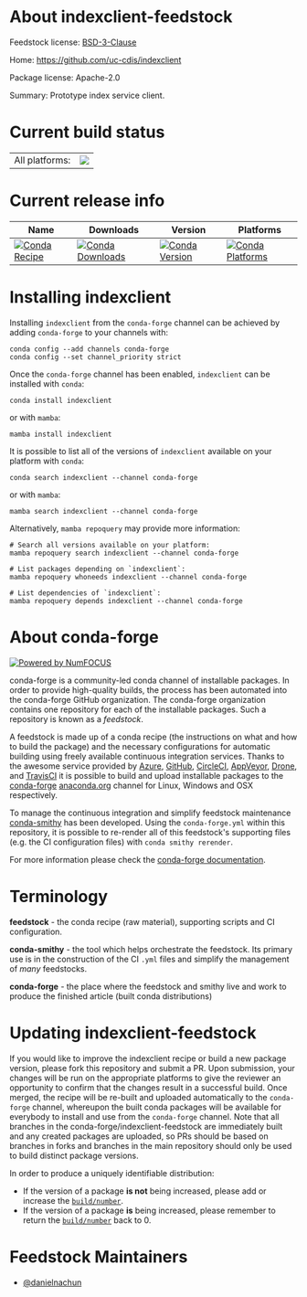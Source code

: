 About indexclient-feedstock
===========================

Feedstock license: [BSD-3-Clause](https://github.com/conda-forge/indexclient-feedstock/blob/main/LICENSE.txt)

Home: https://github.com/uc-cdis/indexclient

Package license: Apache-2.0

Summary: Prototype index service client.

Current build status
====================


<table><tr><td>All platforms:</td>
    <td>
      <a href="https://dev.azure.com/conda-forge/feedstock-builds/_build/latest?definitionId=25190&branchName=main">
        <img src="https://dev.azure.com/conda-forge/feedstock-builds/_apis/build/status/indexclient-feedstock?branchName=main">
      </a>
    </td>
  </tr>
</table>

Current release info
====================

| Name | Downloads | Version | Platforms |
| --- | --- | --- | --- |
| [![Conda Recipe](https://img.shields.io/badge/recipe-indexclient-green.svg)](https://anaconda.org/conda-forge/indexclient) | [![Conda Downloads](https://img.shields.io/conda/dn/conda-forge/indexclient.svg)](https://anaconda.org/conda-forge/indexclient) | [![Conda Version](https://img.shields.io/conda/vn/conda-forge/indexclient.svg)](https://anaconda.org/conda-forge/indexclient) | [![Conda Platforms](https://img.shields.io/conda/pn/conda-forge/indexclient.svg)](https://anaconda.org/conda-forge/indexclient) |

Installing indexclient
======================

Installing `indexclient` from the `conda-forge` channel can be achieved by adding `conda-forge` to your channels with:

```
conda config --add channels conda-forge
conda config --set channel_priority strict
```

Once the `conda-forge` channel has been enabled, `indexclient` can be installed with `conda`:

```
conda install indexclient
```

or with `mamba`:

```
mamba install indexclient
```

It is possible to list all of the versions of `indexclient` available on your platform with `conda`:

```
conda search indexclient --channel conda-forge
```

or with `mamba`:

```
mamba search indexclient --channel conda-forge
```

Alternatively, `mamba repoquery` may provide more information:

```
# Search all versions available on your platform:
mamba repoquery search indexclient --channel conda-forge

# List packages depending on `indexclient`:
mamba repoquery whoneeds indexclient --channel conda-forge

# List dependencies of `indexclient`:
mamba repoquery depends indexclient --channel conda-forge
```


About conda-forge
=================

[![Powered by
NumFOCUS](https://img.shields.io/badge/powered%20by-NumFOCUS-orange.svg?style=flat&colorA=E1523D&colorB=007D8A)](https://numfocus.org)

conda-forge is a community-led conda channel of installable packages.
In order to provide high-quality builds, the process has been automated into the
conda-forge GitHub organization. The conda-forge organization contains one repository
for each of the installable packages. Such a repository is known as a *feedstock*.

A feedstock is made up of a conda recipe (the instructions on what and how to build
the package) and the necessary configurations for automatic building using freely
available continuous integration services. Thanks to the awesome service provided by
[Azure](https://azure.microsoft.com/en-us/services/devops/), [GitHub](https://github.com/),
[CircleCI](https://circleci.com/), [AppVeyor](https://www.appveyor.com/),
[Drone](https://cloud.drone.io/welcome), and [TravisCI](https://travis-ci.com/)
it is possible to build and upload installable packages to the
[conda-forge](https://anaconda.org/conda-forge) [anaconda.org](https://anaconda.org/)
channel for Linux, Windows and OSX respectively.

To manage the continuous integration and simplify feedstock maintenance
[conda-smithy](https://github.com/conda-forge/conda-smithy) has been developed.
Using the ``conda-forge.yml`` within this repository, it is possible to re-render all of
this feedstock's supporting files (e.g. the CI configuration files) with ``conda smithy rerender``.

For more information please check the [conda-forge documentation](https://conda-forge.org/docs/).

Terminology
===========

**feedstock** - the conda recipe (raw material), supporting scripts and CI configuration.

**conda-smithy** - the tool which helps orchestrate the feedstock.
                   Its primary use is in the construction of the CI ``.yml`` files
                   and simplify the management of *many* feedstocks.

**conda-forge** - the place where the feedstock and smithy live and work to
                  produce the finished article (built conda distributions)


Updating indexclient-feedstock
==============================

If you would like to improve the indexclient recipe or build a new
package version, please fork this repository and submit a PR. Upon submission,
your changes will be run on the appropriate platforms to give the reviewer an
opportunity to confirm that the changes result in a successful build. Once
merged, the recipe will be re-built and uploaded automatically to the
`conda-forge` channel, whereupon the built conda packages will be available for
everybody to install and use from the `conda-forge` channel.
Note that all branches in the conda-forge/indexclient-feedstock are
immediately built and any created packages are uploaded, so PRs should be based
on branches in forks and branches in the main repository should only be used to
build distinct package versions.

In order to produce a uniquely identifiable distribution:
 * If the version of a package **is not** being increased, please add or increase
   the [``build/number``](https://docs.conda.io/projects/conda-build/en/latest/resources/define-metadata.html#build-number-and-string).
 * If the version of a package **is** being increased, please remember to return
   the [``build/number``](https://docs.conda.io/projects/conda-build/en/latest/resources/define-metadata.html#build-number-and-string)
   back to 0.

Feedstock Maintainers
=====================

* [@danielnachun](https://github.com/danielnachun/)

